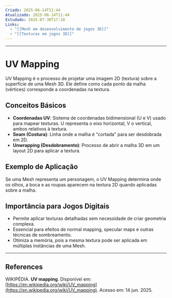 ```yaml
---
Criado: 2025-06-14T11:44
Atualizado: 2025-06-14T11:44
Estudado: 2025-07-30T17:10
Links:
  - "[[Mesh em desenvolvimento de jogos 3D]]"
  - "[[Texturas em jogos 3D]]"
---
```

---
# UV Mapping

UV Mapping é o processo de projetar uma imagem 2D (textura) sobre a superfície de uma Mesh 3D. Ele define como cada ponto da malha (vértices) corresponde a coordenadas na textura.

## Conceitos Básicos

- **Coordenadas UV**: Sistema de coordenadas bidimensional (U e V) usado para mapear texturas. U representa o eixo horizontal, V o vertical, ambos relativos à textura.
- **Seam (Costura)**: Linha onde a malha é "cortada" para ser desdobrada em 2D.
- **Unwrapping (Desdobramento)**: Processo de abrir a malha 3D em um layout 2D para aplicar a textura.

## Exemplo de Aplicação

Se uma Mesh representa um personagem, o UV Mapping determina onde os olhos, a boca e as roupas aparecem na textura 2D quando aplicadas sobre a malha.

## Importância para Jogos Digitais

- Permite aplicar texturas detalhadas sem necessidade de criar geometria complexa.
- Essencial para efeitos de normal mapping, specular maps e outras técnicas de sombreamento.
- Otimiza a memória, pois a mesma textura pode ser aplicada em múltiplas instâncias de uma Mesh.

---
## References

WIKIPÉDIA. **UV mapping**. Disponível em: [https://en.wikipedia.org/wiki/UV_mapping](https://en.wikipedia.org/wiki/UV_mapping). Acesso em: 14 jun. 2025.